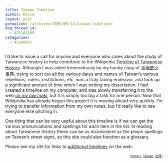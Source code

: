 ```yaml
---
title: Taiwan Timeline
author: Kerim
layout: post
permalink: /archives/2005/09/12/taiwan-timeline/
dsq_thread_id:
  - 825169289
categories:
  - Academic
---
```

I&#8217;d like to issue a call for anyone and everyone who cares about the study of Taiwanese history to help contribute to the Wikipedia <a href="http://en.wikipedia.org/wiki/Timeline_of_Taiwanese_history" onclick="_gaq.push(['_trackEvent', 'outbound-article', 'http://en.wikipedia.org/wiki/Timeline_of_Taiwanese_history', 'Timeline of Taiwanese History']);" >Timeline of Taiwanese History</a>. Although I was aided tremendously by my handy copy of <a href="http://www.books.com.tw/exep/prod/booksfile.php?item=0010164870" onclick="_gaq.push(['_trackEvent', 'outbound-article', 'http://www.books.com.tw/exep/prod/booksfile.php?item=0010164870', '臺灣史小事典']);" >臺灣史小事典</a>, trying to sort out all the various dates and names of Taiwan&#8217;s various rebellions, rulers, institutions, etc. was a truly taxing endeavor, and took up a significant amount of time when I was writing my dissertation. I had created a timeline on my computer, and was slowly transferring it to the web <a href="http://wiki.oxus.net/Taiwan_Timeline" onclick="_gaq.push(['_trackEvent', 'outbound-article', 'http://wiki.oxus.net/Taiwan_Timeline', 'on my own wiki']);" >on my own wiki</a>, but it is simply too big a task for one person. Now that Wikipedia has already begun this project it is moving ahead very quickly. I&#8217;m trying to transfer information from my own notes, but I&#8217;d really like to see everyone else pitching in.

One thing that can be very useful about this timeline is if we can get the various pronunciations and spellings for each item in the list. In reading about Taiwanese history these can be as inconsistent as the pinyin spellings on Taiwan&#8217;s street signs, so this site could also function as a glossary.

Please see my site for links to <a href="http://wiki.oxus.net/Taiwan_Timeline#Other_Taiwan_Timeline_Websites" onclick="_gaq.push(['_trackEvent', 'outbound-article', 'http://wiki.oxus.net/Taiwan_Timeline#Other_Taiwan_Timeline_Websites', 'additional timelines']);" >additional timelines</a> on the web.  
<!-- technorati tags start -->

<div style="text-align:right;">
  <span style="font-size:x-small;">{<a href="http://www.technorati.com/tag/history" onclick="_gaq.push(['_trackEvent', 'outbound-article', 'http://www.technorati.com/tag/history', 'history']);"  rel="tag">history</a>, <a href="http://www.technorati.com/tag/Taiwan" onclick="_gaq.push(['_trackEvent', 'outbound-article', 'http://www.technorati.com/tag/Taiwan', 'Taiwan']);"  rel="tag">Taiwan</a>, <a href="http://www.technorati.com/tag/台灣" onclick="_gaq.push(['_trackEvent', 'outbound-article', 'http://www.technorati.com/tag/台灣', '台灣']);"  rel="tag">台灣</a>}</span>


<!-- technorati tags end -->

